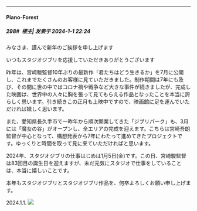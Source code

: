
*****

####  Piano-Forest  
##### 298#         楼主| 发表于 2024-1-1 22:24

みなさま、謹んで新年のご挨拶を申し上げます　

いつもスタジオジブリを応援していただきありがとうございます

昨年は、宮﨑駿監督10年ぶりの最新作「君たちはどう生きるか」を7月に公開し、これまでたくさんのお客様に見ていただきました。制作期間は7年にも及び、その間に世の中ではコロナ禍や戦争など大きな事件が続きましたが、完成した映画は、世界中の人々に胸を張って見てもらえる作品となったことを本当に誇らしく思います。引き続きこの正月も上映中ですので、映画館に足を運んでいただければ嬉しく思います。

また、愛知県長久手市で一昨年から順次開業してきた「ジブリパーク」も、3月には「魔女の谷」がオープンし、全エリアの完成を迎えます。こちらは宮崎吾朗監督が中心となって、構想発表から7年にわたって進めてきたプロジェクトです。ゆっくりと時間を取って見に来ていただければと思います。

2024年、スタジオジブリの仕事はじめは1月5日(金)です。この日、宮﨑駿監督は83回目の誕生日を迎えますが、未だ元気にスタジオで仕事をしていることは、本当に嬉しいことです。

本年もスタジオジブリとスタジオジブリ作品を、何卒よろしくお願い申し上げます。

2024.1.1.
<img src="https://p.sda1.dev/15/5095b77f34b680f99a04ef175ba7beef/2024_nennga.jpg" referrerpolicy="no-referrer">

